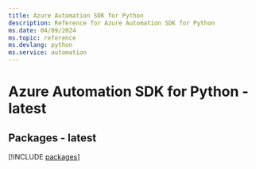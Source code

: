 ```yaml
---
title: Azure Automation SDK for Python
description: Reference for Azure Automation SDK for Python
ms.date: 04/09/2024
ms.topic: reference
ms.devlang: python
ms.service: automation
---
```

# Azure Automation SDK for Python - latest
## Packages - latest
[!INCLUDE [packages](automation-index.md)]